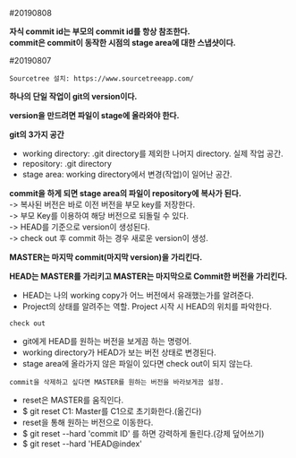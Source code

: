 #20190808<br>

**자식 commit id는 부모의 commit id를 항상 참조한다.<br>**
**commit은 commit이 동작한 시점의 stage area에 대한 스냅샷이다.**


#20190807<br>

`Sourcetree 설치: https://www.sourcetreeapp.com/`

**하나의 단일 작업이 git의 version이다.**

**version을 만드려면 파일이 stage에 올라와야 한다.**

**git의 3가지 공간**
 * working directory: .git directory를 제외한 나머지 directory. 실제 작업 공간.
 * repository: .git directory
 * stage area: working directory에서 변경(작업)이 일어난 공간.

**commit을 하게 되면 stage area의 파일이 repository에 복사가 된다.**<br>
 -> 복사된 버전은 바로 이전 버전을 부모 key를 저장한다.<br>
 -> 부모 Key를 이용하여 해당 버전으로 되돌릴 수 있다.<br>
 -> HEAD를 기준으로 version이 생성된다.<br>
 -> check out 후 commit 하는 경우 새로운 version이 생성. <br>
 
 **MASTER는 마지막 commit(마지막 version)을 가리킨다.**
 
 **HEAD는 MASTER를 가리키고 MASTER는 마지막으로 Commit한 버전을 가리킨다.**<br>
  - HEAD는 나의 working copy가 어느 버전에서 유래했는가를 알려준다.
  - Project의 상태를 알려주는 역할. Project 시작 시 HEAD의 위치를 파악한다.
  
`check out`<br>
  - git에게 HEAD를 원하는 버전을 보게끔 하는 명령어.
  - working directory가 HEAD가 보는 버전 상태로 변경된다.
  - stage area에 올라가지 않은 파일이 있다면 check out이 되지 않는다.
  
`commit을 삭제하고 싶다면 MASTER를 원하는 버전을 바라보게끔 설정.`
  - reset은 MASTER를 움직인다.
  - $ git reset C1: Master를 C1으로 초기화한다.(옮긴다)
  - reset을 통해 원하는 버전으로 이동한다. 
  - $ git reset --hard 'commit ID' 를 하면 강력하게 돌린다.(강제 덮어쓰기)
  - $ git reset --hard 'HEAD@index'